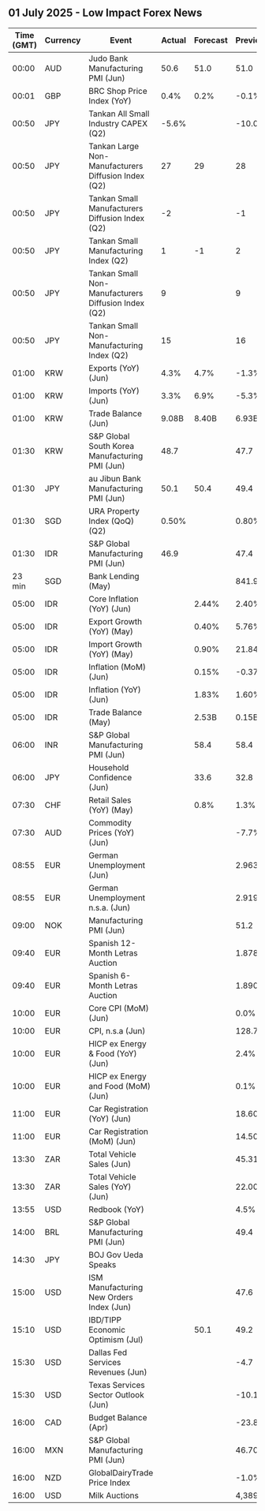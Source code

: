 ## 01 July 2025 - Low Impact Forex News

| Time (GMT) | Currency | Event | Actual | Forecast | Previous |
|------|----------|-------|--------|----------|----------|
| 00:00 | AUD | Judo Bank Manufacturing PMI (Jun) | 50.6 | 51.0 | 51.0 |
| 00:01 | GBP | BRC Shop Price Index (YoY) | 0.4% | 0.2% | -0.1% |
| 00:50 | JPY | Tankan All Small Industry CAPEX (Q2) | -5.6% |  | -10.0% |
| 00:50 | JPY | Tankan Large Non-Manufacturers Diffusion Index (Q2) | 27 | 29 | 28 |
| 00:50 | JPY | Tankan Small Manufacturers Diffusion Index (Q2) | -2 |  | -1 |
| 00:50 | JPY | Tankan Small Manufacturing Index (Q2) | 1 | -1 | 2 |
| 00:50 | JPY | Tankan Small Non-Manufacturers Diffusion Index (Q2) | 9 |  | 9 |
| 00:50 | JPY | Tankan Small Non-Manufacturing Index (Q2) | 15 |  | 16 |
| 01:00 | KRW | Exports (YoY) (Jun) | 4.3% | 4.7% | -1.3% |
| 01:00 | KRW | Imports (YoY) (Jun) | 3.3% | 6.9% | -5.3% |
| 01:00 | KRW | Trade Balance (Jun) | 9.08B | 8.40B | 6.93B |
| 01:30 | KRW | S&P Global South Korea Manufacturing PMI (Jun) | 48.7 |  | 47.7 |
| 01:30 | JPY | au Jibun Bank Manufacturing PMI (Jun) | 50.1 | 50.4 | 49.4 |
| 01:30 | SGD | URA Property Index (QoQ) (Q2) | 0.50% |  | 0.80% |
| 01:30 | IDR | S&P Global Manufacturing PMI (Jun) | 46.9 |  | 47.4 |
| 23 min | SGD | Bank Lending (May) |  |  | 841.9B |
| 05:00 | IDR | Core Inflation (YoY) (Jun) |  | 2.44% | 2.40% |
| 05:00 | IDR | Export Growth (YoY) (May) |  | 0.40% | 5.76% |
| 05:00 | IDR | Import Growth (YoY) (May) |  | 0.90% | 21.84% |
| 05:00 | IDR | Inflation (MoM) (Jun) |  | 0.15% | -0.37% |
| 05:00 | IDR | Inflation (YoY) (Jun) |  | 1.83% | 1.60% |
| 05:00 | IDR | Trade Balance (May) |  | 2.53B | 0.15B |
| 06:00 | INR | S&P Global Manufacturing PMI (Jun) |  | 58.4 | 58.4 |
| 06:00 | JPY | Household Confidence (Jun) |  | 33.6 | 32.8 |
| 07:30 | CHF | Retail Sales (YoY) (May) |  | 0.8% | 1.3% |
| 07:30 | AUD | Commodity Prices (YoY) (Jun) |  |  | -7.7% |
| 08:55 | EUR | German Unemployment (Jun) |  |  | 2.963M |
| 08:55 | EUR | German Unemployment n.s.a. (Jun) |  |  | 2.919M |
| 09:00 | NOK | Manufacturing PMI (Jun) |  |  | 51.2 |
| 09:40 | EUR | Spanish 12-Month Letras Auction |  |  | 1.878% |
| 09:40 | EUR | Spanish 6-Month Letras Auction |  |  | 1.890% |
| 10:00 | EUR | Core CPI (MoM) (Jun) |  |  | 0.0% |
| 10:00 | EUR | CPI, n.s.a (Jun) |  |  | 128.71 |
| 10:00 | EUR | HICP ex Energy & Food (YoY) (Jun) |  |  | 2.4% |
| 10:00 | EUR | HICP ex Energy and Food (MoM) (Jun) |  |  | 0.1% |
| 11:00 | EUR | Car Registration (YoY) (Jun) |  |  | 18.60% |
| 11:00 | EUR | Car Registration (MoM) (Jun) |  |  | 14.50% |
| 13:30 | ZAR | Total Vehicle Sales (Jun) |  |  | 45.31K |
| 13:30 | ZAR | Total Vehicle Sales (YoY) (Jun) |  |  | 22.00% |
| 13:55 | USD | Redbook (YoY) |  |  | 4.5% |
| 14:00 | BRL | S&P Global Manufacturing PMI (Jun) |  |  | 49.4 |
| 14:30 | JPY | BOJ Gov Ueda Speaks |  |  |  |
| 15:00 | USD | ISM Manufacturing New Orders Index (Jun) |  |  | 47.6 |
| 15:10 | USD | IBD/TIPP Economic Optimism (Jul) |  | 50.1 | 49.2 |
| 15:30 | USD | Dallas Fed Services Revenues (Jun) |  |  | -4.7 |
| 15:30 | USD | Texas Services Sector Outlook (Jun) |  |  | -10.1 |
| 16:00 | CAD | Budget Balance (Apr) |  |  | -23.88B |
| 16:00 | MXN | S&P Global Manufacturing PMI (Jun) |  |  | 46.70 |
| 16:00 | NZD | GlobalDairyTrade Price Index |  |  | -1.0% |
| 16:00 | USD | Milk Auctions |  |  | 4,389.0 |
